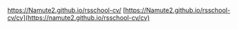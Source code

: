 https://Namute2.github.io/rsschool-cv/
[https://Namute2.github.io/rsschool-cv/cv](https://namute2.github.io/rsschool-cv/cv)


